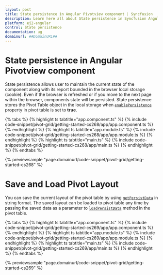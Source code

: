 ```yaml
---
layout: post
title: State persistence in Angular Pivotview component | Syncfusion
description: Learn here all about State persistence in Syncfusion Angular Pivotview component of Syncfusion Essential JS 2 and more.
platform: ej2-angular
control: State persistence 
documentation: ug
domainurl: ##DomainURL##
---
```


# State persistence in Angular Pivotview component

State persistence allows user to maintain the current state of the component along with its report bounded in the browser local storage (cookie). Even if the browser is refreshed or if you move to the next page within the browser, components state will be persisted. State persistence stores the Pivot Table object in the local storage when [`enablePersistence`](https://ej2.syncfusion.com/angular/documentation/api/pivotview#enablepersistence) property in pivot table is set to **true**.

{% tabs %}
{% highlight ts tabtitle="app.component.ts" %}
{% include code-snippet/pivot-grid/getting-started-cs268/app/app.component.ts %}
{% endhighlight %}
{% highlight ts tabtitle="app.module.ts" %}
{% include code-snippet/pivot-grid/getting-started-cs268/app/app.module.ts %}
{% endhighlight %}
{% highlight ts tabtitle="main.ts" %}
{% include code-snippet/pivot-grid/getting-started-cs268/app/main.ts %}
{% endhighlight %}
{% endtabs %}
  
{% previewsample "page.domainurl/code-snippet/pivot-grid/getting-started-cs268" %}

# Save and Load Pivot Layout

You can save the current layout of the pivot table by using [`getPersistData`](https://ej2.syncfusion.com/angular/documentation/api/pivotview#getpersistdata) in string format. The saved layout can be loaded to pivot table any time by passing the saved data as a parameter to [`loadPersistData`](https://ej2.syncfusion.com/angular/documentation/api/pivotview#loadpersistdata) method in the pivot table.

{% tabs %}
{% highlight ts tabtitle="app.component.ts" %}
{% include code-snippet/pivot-grid/getting-started-cs269/app/app.component.ts %}
{% endhighlight %}
{% highlight ts tabtitle="app.module.ts" %}
{% include code-snippet/pivot-grid/getting-started-cs269/app/app.module.ts %}
{% endhighlight %}
{% highlight ts tabtitle="main.ts" %}
{% include code-snippet/pivot-grid/getting-started-cs269/app/main.ts %}
{% endhighlight %}
{% endtabs %}
  
{% previewsample "page.domainurl/code-snippet/pivot-grid/getting-started-cs269" %}